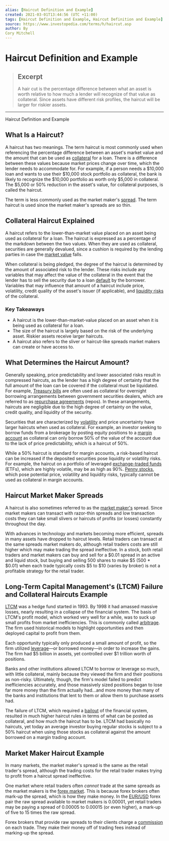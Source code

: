 ```yaml
---
alias: [Haircut Definition and Example]
created: 2021-03-01T13:44:56 (UTC +11:00)
tags: [Haircut Definition and Example, Haircut Definition and Example]
source: https://www.investopedia.com/terms/h/haircut.asp
author: By
Cory Mitchell
---
```


# Haircut Definition and Example

> ## Excerpt
> A hair cut is the percentage difference between what an asset is worth relative to how much a lender will recognize of that value as collateral. Since assets have different risk profiles, the haircut will be larger for riskier assets.

---

Haircut Definition and Example
## What Is a Haircut?

A haircut has two meanings. The term haircut is most commonly used when referencing the percentage difference between an asset's market value and the amount that can be used as [collateral](https://www.investopedia.com/terms/c/collateral.asp) for a loan. There is a difference between these values because market prices change over time, which the lender needs to accommodate for. For example, if a person needs a $10,000 loan and wants to use their $10,000 stock portfolio as collateral, the bank is likely to recognize the $10,000 portfolio as worth only $5,000 in collateral. The $5,000 or 50% reduction in the asset's value, for collateral purposes, is called the haircut.

The term is less commonly used as the market maker's [spread](https://www.investopedia.com/terms/b/bid-askspread.asp). The term haircut is used since the market maker's spreads are so thin.

## Collateral Haircut Explained

A haircut refers to the lower-than-market value placed on an asset being used as collateral for a loan. The haircut is expressed as a percentage of the markdown between the two values. When they are used as collateral, securities are generally devalued, since a cushion is required by the lending parties in case the [market value](https://www.investopedia.com/terms/m/marketvalue.asp) falls.

When collateral is being pledged, the degree of the haircut is determined by the amount of associated risk to the lender. These risks include any variables that may affect the value of the collateral in the event that the lender has to sell the security due to a loan [default](https://www.investopedia.com/terms/d/default2.asp) by the borrower. Variables that may influence that amount of a haircut include price, volatility, credit quality of the asset's issuer (if applicable), and [liquidity risks](https://www.investopedia.com/terms/l/liquidityrisk.asp) of the collateral.

### Key Takeaways

-   A haircut is the lower-than-market-value placed on an asset when it is being used as collateral for a loan.
-   The size of the haircut is largely based on the risk of the underlying asset. Riskier assets receive larger haircuts.
-   A haircut also refers to the sliver or haircut-like spreads market makers can create or have access to.

## What Determines the Haircut Amount?

Generally speaking, price predictability and lower associated risks result in compressed haircuts, as the lender has a high degree of certainty that the full amount of the loan can be covered if the collateral must be liquidated. For example, [Treasury bills](https://www.investopedia.com/terms/t/treasurybill.asp) are often used as collateral for overnight borrowing arrangements between government securities dealers, which are referred to as [repurchase agreements](https://www.investopedia.com/terms/r/repurchaseagreement.asp) (repos). In these arrangements, haircuts are negligible due to the high degree of certainty on the value, credit quality, and liquidity of the security.

Securities that are characterized by [volatility](https://www.investopedia.com/terms/v/volatility.asp) and price uncertainty have larger haircuts when used as collateral. For example, an investor seeking to borrow funds from a brokerage by posting equity positions to a [margin account](https://www.investopedia.com/terms/m/marginaccount.asp) as collateral can only borrow 50% of the value of the account due to the lack of price predictability, which is a haircut of 50%.

While a 50% haircut is standard for margin accounts, a risk-based haircut can be increased if the deposited securities pose liquidity or volatility risks. For example, the haircut on a portfolio of leveraged [exchange-traded funds](https://www.investopedia.com/terms/e/etf.asp) (ETFs), which are highly volatile, may be as high as 90%. [Penny stocks](https://www.investopedia.com/terms/p/pennystock.asp), which pose potential price, volatility and liquidity risks, typically cannot be used as collateral in margin accounts.

## Haircut Market Maker Spreads

A haircut is also sometimes referred to as the [market maker's](https://www.investopedia.com/terms/m/marketmaker.asp) spread. Since market makers can transact with razor-thin spreads and low transaction costs they can take small slivers or haircuts of profits (or losses) constantly throughout the day.

With advances in technology and markets becoming more efficient, spreads in many assets have dropped to haircut levels. Retail traders can transact at the same spreads market makers do, although retail traders costs are still higher which may make trading the spread ineffective. In a stock, both retail traders and market makers can buy and sell for a $0.01 spread in an active and liquid stock, but buying and selling 500 shares to make $5 (500 \* $0.01) when each trade typically costs $5 to $10 (varies by broker) is not a profitable strategy for the retail trader.

## Long-Term Capital Management's (LTCM) Failure and Collateral Haircuts Example

[LTCM](https://www.investopedia.com/terms/l/longtermcapital.asp) was a hedge fund started in 1993. By 1998 it had amassed massive losses, nearly resulting in a collapse of the financial system. The basis of LTCM's profit model, which worked very well for a while, was to suck up small profits from market inefficiencies. This is commonly called [arbitrage](https://www.investopedia.com/terms/a/arbitrage.asp). The firm used historical models to highlight opportunities and then deployed capital to profit from them.

Each opportunity typically only produced a small amount of profit, so the firm utilized [leverage](https://www.investopedia.com/terms/l/leverage.asp)—or borrowed money—in order to increase the gains. The firm had $5 billion in assets, yet controlled over $1 trillion worth of positions.

Banks and other institutions allowed LTCM to borrow or leverage so much, with little collateral, mainly because they viewed the firm and their positions as non-risky. Ultimately, though, the firm's model failed to predict inefficiencies accurately, and those massively sized positions began to lose far more money than the firm actually had...and more money than many of the banks and institutions that lent to them or allow them to purchase assets had.

The failure of LTCM, which required a [bailout](https://www.investopedia.com/terms/b/bailout.asp) of the financial system, resulted in much higher haircut rules in terms of what can be posted as collateral, and how much the haircut has to be. LTCM had basically no haircuts, yet today an average investor buying regular stocks is subject to a 50% haircut when using those stocks as collateral against the amount borrowed on a margin trading account.

## Market Maker Haircut Example

In many markets, the market maker's spread is the same as the retail trader's spread, although the trading costs for the retail trader makes trying to profit from a haircut spread ineffective.

One market where retail traders often _cannot_ trade at the same spreads as the market makers is the [forex market](https://www.investopedia.com/terms/f/forex.asp). This is because forex brokers often mark-up the spread, which is how they make money. In the [EUR/USD](https://www.investopedia.com/terms/forex/e/eur-usd-euro-us-dollar-currency-pair.asp) forex pair the raw spread available to market makers is 0.00001, yet retail traders may be paying a spread of 0.00005 to 0.00015 (or even higher), a mark-up of five to 15 times the raw spread.

Forex brokers that provide raw spreads to their clients charge a [commission](https://www.investopedia.com/terms/c/commission.asp) on each trade. They make their money off of trading fees instead of marking-up the spread.
